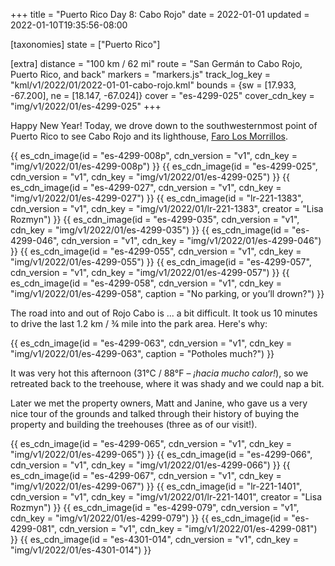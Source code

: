 +++
title = "Puerto Rico Day 8: Cabo Rojo"
date = 2022-01-01
updated = 2022-01-10T19:35:56-08:00

[taxonomies]
state = ["Puerto Rico"]

[extra]
distance = "100 km / 62 mi"
route = "San Germán to Cabo Rojo, Puerto Rico, and back"
markers = "markers.js"
track_log_key = "kml/v1/2022/01/2022-01-01-cabo-rojo.kml"
bounds = {sw = [17.933, -67.200], ne = [18.147, -67.024]}
cover = "es-4299-025"
cover_cdn_key = "img/v1/2022/01/es-4299-025"
+++

Happy New Year! Today, we drove down to the southwesternmost point of Puerto Rico to see Cabo Rojo and its lighthouse, [Faro Los Morrillos](https://www.discoverpuertorico.com/profile/faro-los-morrillos-de-cabo-rojo/8058).

<!-- more -->

{{ es_cdn_image(id = "es-4299-008p", cdn_version = "v1", cdn_key = "img/v1/2022/01/es-4299-008p") }}
{{ es_cdn_image(id = "es-4299-025", cdn_version = "v1", cdn_key = "img/v1/2022/01/es-4299-025") }}
{{ es_cdn_image(id = "es-4299-027", cdn_version = "v1", cdn_key = "img/v1/2022/01/es-4299-027") }}
{{ es_cdn_image(id = "lr-221-1383", cdn_version = "v1", cdn_key = "img/v1/2022/01/lr-221-1383", creator = "Lisa Rozmyn") }}
{{ es_cdn_image(id = "es-4299-035", cdn_version = "v1", cdn_key = "img/v1/2022/01/es-4299-035") }}
{{ es_cdn_image(id = "es-4299-046", cdn_version = "v1", cdn_key = "img/v1/2022/01/es-4299-046") }}
{{ es_cdn_image(id = "es-4299-055", cdn_version = "v1", cdn_key = "img/v1/2022/01/es-4299-055") }}
{{ es_cdn_image(id = "es-4299-057", cdn_version = "v1", cdn_key = "img/v1/2022/01/es-4299-057") }}
{{ es_cdn_image(id = "es-4299-058", cdn_version = "v1", cdn_key = "img/v1/2022/01/es-4299-058", caption = "No parking, or you’ll drown?") }}

The road into and out of Rojo Cabo is ... a bit difficult. It took us 10 minutes to drive the last 1.2 km / ¾ mile into the park area. Here's why:

{{ es_cdn_image(id = "es-4299-063", cdn_version = "v1", cdn_key = "img/v1/2022/01/es-4299-063", caption = "Potholes much?") }}

It was very hot this afternoon (31°C / 88°F – _¡hacia mucho calor!_), so we retreated back to the treehouse, where it was shady and we could nap a bit.

Later we met the property owners, Matt and Janine, who gave us a very nice tour of the grounds and talked through their history of buying the property and building the treehouses (three as of our visit!).

{{ es_cdn_image(id = "es-4299-065", cdn_version = "v1", cdn_key = "img/v1/2022/01/es-4299-065") }}
{{ es_cdn_image(id = "es-4299-066", cdn_version = "v1", cdn_key = "img/v1/2022/01/es-4299-066") }}
{{ es_cdn_image(id = "es-4299-067", cdn_version = "v1", cdn_key = "img/v1/2022/01/es-4299-067") }}
{{ es_cdn_image(id = "lr-221-1401", cdn_version = "v1", cdn_key = "img/v1/2022/01/lr-221-1401", creator = "Lisa Rozmyn") }}
{{ es_cdn_image(id = "es-4299-079", cdn_version = "v1", cdn_key = "img/v1/2022/01/es-4299-079") }}
{{ es_cdn_image(id = "es-4299-081", cdn_version = "v1", cdn_key = "img/v1/2022/01/es-4299-081") }}
{{ es_cdn_image(id = "es-4301-014", cdn_version = "v1", cdn_key = "img/v1/2022/01/es-4301-014") }}
